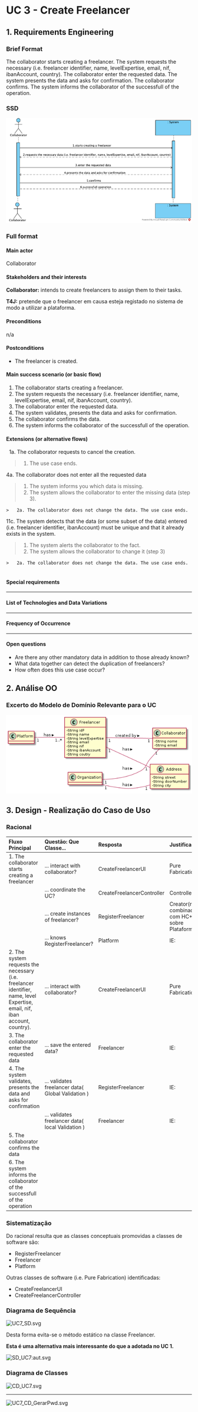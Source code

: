 # UC 3 - Create Freelancer

## 1. Requirements Engineering

### Brief Format
The collaborator starts creating a freelancer. The system requests the necessary (i.e. freelancer identifier, name, levelExpertise, email, nif, ibanAccount, country). The collaborator enter the requested data. The system presents the data and asks for confirmation. The collaborator confirms. The system informs the collaborator of the successfull of the operation.


### SSD
![UC3_SSD.png](UC3_SSD.png)


### Full format

#### Main actor
Collaborator

#### Stakeholders and their interests

**Collaborator:** intends to create freelancers to assign them to their tasks.

**T4J:** pretende que o freelancer em causa esteja registado no sistema de modo a utilizar a plataforma.

#### Preconditions

n/a

#### Postconditions

* The freelancer is created.


#### Main success scenario (or basic flow)

1. The collaborator starts creating a freelancer.
2. The system requests the necessary (i.e. freelancer identifier, name, levelExpertise, email, nif, ibanAccount, country).
3. The collaborator enter the requested data. 
4. The system validates, presents the data and asks for confirmation.
5. The collaborator confirms the data.
6. The system informs the collaborator of the successfull of the operation.


#### Extensions (or alternative flows)
 
1a. The collaborator requests to cancel the creation.
>    1. The use case ends.


4a. The collaborator does not enter all the requested data
>    1. The system informs you which data is missing.
>    2. The system allows the collaborator to enter the missing data (step 3).
>
	>	2a. The collaborator does not change the data. The use case ends.

11c. The system detects that the data (or some subset of the data) entered (i.e. freelancer identifier, ibanAccount) must be unique and that it already exists in the system.
>    1. The system alerts the collaborator to the fact.
>    2. The system allows the collaborator to change it (step 3)
>
	>	2a. The collaborator does not change the data. The use case ends.
     



#### Special requirements
--------------------

#### List of Technologies and Data Variations
--------------------

#### Frequency of Occurrence
--------------------

#### Open questions

* Are there any other mandatory data in addition to those already known?
* What data together can detect the duplication of freelancers?
* How often does this use case occur?
 
## 2. Análise OO

### Excerto do Modelo de Domínio Relevante para o UC

![UC3_MD.png](UC3_MD.png)


## 3. Design - Realização do Caso de Uso

### Racional

| Fluxo Principal | Questão: Que Classe... | Resposta  | Justificação  |
|:--------------  |:---------------------- |:----------|:---------------------------- |
|1. The collaborator starts creating a freelancer |... interact with collaborator?| CreateFreelancerUI |Pure Fabrication|
| |... coordinate the UC?| CreateFreelancerController |Controller|
| |... create instances of freelancer?|RegisterFreelancer|Creator(regra1) combinado com HC+LC sobre Plataforma.|
| |... knows RegisterFreelancer?| Platform | IE:
|2. The system requests the necessary (i.e. freelancer identifier, name, level Expertise, email, nif, iban account, country).|... interact with collaborator?| CreateFreelancerUI |Pure Fabrication|
|3. The collaborator enter the requested data|... save the entered data?|Freelancer|IE:|
|4. The system validates, presents the data and asks for confirmation |... validates freelancer data( Global Validation )|RegisterFreelancer| IE: |
| |... validates freelancer data( local Validation )|Freelancer| IE: |
|5. The collaborator confirms the data |||  |
|6. The system informs the collaborator of the successfull of the operation||| |


### Sistematização ##

 Do racional resulta que as classes conceptuais promovidas a classes de software são:

 * RegisterFreelancer
 * Freelancer
 * Platform

Outras classes de software (i.e. Pure Fabrication) identificadas:  

 * CreateFreelancerUI  
 * CreateFreelancerController



###	Diagrama de Sequência

![UC7_SD.svg](UC07_SD.svg)



Desta forma evita-se o método estático na classe Freelancer.

**Esta é uma alternativa mais interessante do que a adotada no UC 1.**


![SD_UC7:aut.svg](UC7_SD_aut.svg)


###	Diagrama de Classes

![CD_UC7.svg](UC7_CD.svg)

---

![UC7_CD_GerarPwd.svg](UC7_CD_GerarPwd.svg)
